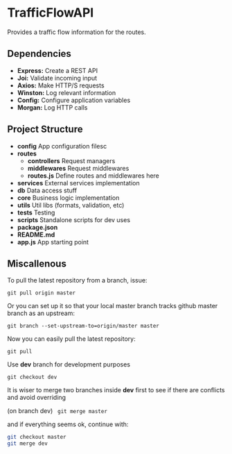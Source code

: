 # TrafficFlowAPI

Provides a traffic flow information for the routes.

## Dependencies
* **Express:** Create a REST API
* **Joi:** Validate incoming input
* **Axios:** Make HTTP/S requests
* **Winston:** Log relevant information
* **Config:** Configure application variables
* **Morgan:** Log HTTP calls


## Project Structure
* **config** App configuration filesc
* **routes** 
  - **controllers** Request managers
  - **middlewares** Request middlewares
  - **routes.js**  Define routes and middlewares here
* **services** External services implementation 
* **db** Data access stuff
* **core** Business logic implementation
* **utils** Util libs (formats, validation, etc)
* **tests** Testing
* **scripts** Standalone scripts for dev uses
* **package.json**
* **README.md**
* **app.js** App starting point





## Miscallenous 

To pull the latest repository from a branch, issue:

```git pull origin master```

Or you can set up it so that your local master branch tracks github master branch as an upstream:

```git branch --set-upstream-to=origin/master master```

Now you can easily pull the latest repository:

```git pull```

Use **dev** branch for development purposes

```git checkout dev```

It is wiser to merge two branches inside **dev** first to see if there are conflicts and avoid overriding 

(on branch dev) ``` git merge master```

and if everything seems ok, continue with:
```bash
git checkout master
git merge dev
```
